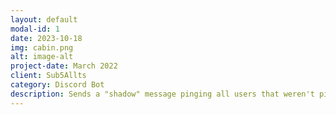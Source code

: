 ```yaml
---
layout: default
modal-id: 1
date: 2023-10-18
img: cabin.png
alt: image-alt
project-date: March 2022
client: Sub5Allts
category: Discord Bot
description: Sends a "shadow" message pinging all users that weren't pinged in a message. Originally created by Root, adapted by Scyye. Bot now runs and maintains a server. View source at:: https://github.com/Scyye/dmPing
---
```

